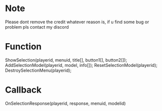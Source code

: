 # Note
Please dont remove the credit whatever reason is,
if u find some bug or problem pls contact my discord 

# Function
ShowSelection(playerid, menuid, title[], button1[], button2[]);
AddSelectionModel(playerid, model, info[]);
ResetSelectionModel(playerid);
DestroySelectionMenu(playerid);

# Callback
OnSelectionResponse(playerid, response, menuid, modelid) 
